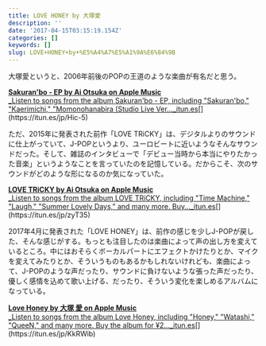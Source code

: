 ```yaml
---
title: LOVE HONEY by 大塚愛
description: ''
date: '2017-04-15T03:15:19.154Z'
categories: []
keywords: []
slug: LOVE+HONEY+by+%E5%A4%A7%E5%A1%9A%E6%84%9B
---
```

大塚愛というと、2006年前後のPOPの王道のような楽曲が有名だと思う。

[**Sakuran'bo - EP by Ai Otsuka on Apple Music**  
_Listen to songs from the album Sakuran'bo - EP, including "Sakuran'bo," "Kaerimichi," "Momonohanabira (Studio Live Ver…_itun.es](https://itun.es/jp/Hic-5 "https://itun.es/jp/Hic-5")[](https://itun.es/jp/Hic-5)

ただ、2015年に発表された前作「LOVE TRiCKY」は、デジタルよりのサウンドに仕上がっていて、J-POPというより、ユーロビートに近いようなそんなサウンドだった。そして、雑誌のインタビューで「デビュー当時から本当にやりたかった音楽」というようなことを言っていたのを記憶している。だからこそ、次のサウンドがどのような形になるのか気になっていた。

[**LOVE TRiCKY by Ai Otsuka on Apple Music**  
_Listen to songs from the album LOVE TRiCKY, including "Time Machine," "Laugh," "Summer Lovely Days," and many more. Buy…_itun.es](https://itun.es/jp/zyT35 "https://itun.es/jp/zyT35")[](https://itun.es/jp/zyT35)

2017年4月に発表された「LOVE HONEY」は、前作の感じを少しJ-POPが戻した、そんな感じがする。もっとも注目したのは楽曲によって声の出し方を変えているところ。中にはおそらくボーカルパートにエフェクトかけたりとか、マイクを変えてみたりとか、そういうものもあるかもしれないけれども、楽曲によって、J-POPのような声だったり、サウンドに負けないような張った声だったり、優しく感情を込めて歌い上げる、だったり、そういう変化を楽しめるアルバムになっている。

[**Love Honey by 大塚 愛 on Apple Music**  
_Listen to songs from the album Love Honey, including "Honey," "Watashi," "QueeN," and many more. Buy the album for ¥2…_itun.es](https://itun.es/jp/KkRWib "https://itun.es/jp/KkRWib")[](https://itun.es/jp/KkRWib)
